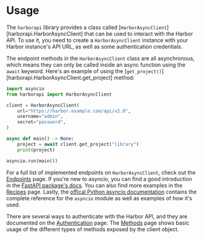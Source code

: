# Usage

The `harborapi` library provides a class called [`HarborAsyncClient`][harborapi.HarborAsyncClient] that can be used to interact with the Harbor API. To use it, you need to create a `HarborAsyncClient` instance with your Harbor instance's API URL, as well as some authentication credentials.

The endpoint methods in the `HarborAsyncClient` class are all asynchronous, which means they can only be called inside an async function using the `await` keyword. Here's an example of using the [`get_project()`][harborapi.HarborAsyncClient.get_project] method:

```python
import asyncio
from harborapi import HarborAsyncClient

client = HarborAsyncClient(
    url="https://harbor.example.com/api/v2.0",
    username="admin",
    secret="password",
)

async def main() -> None:
    project = await client.get_project("library")
    print(project)

asyncio.run(main())
```

For a full list of implemented endpoints on `HarborAsyncClient`, check out the [Endpoints](../endpoints/index.md) page. If you're new to asyncio, you can find a good introduction in the [FastAPI package's docs](https://fastapi.tiangolo.com/async/#async-and-await). You can also find more examples in the [Recipes](../recipes/index.md) page. Lastly, the [offical Python asyncio documentation](https://docs.python.org/3/library/asyncio.html) contains the complete reference for the `asyncio` module as well as examples of how it's used.

There are several ways to authenticate with the Harbor API, and they are documented on the [Authentication](authentication.md) page. The [Methods](methods) page shows basic usage of the different types of methods exposed by the client object.

